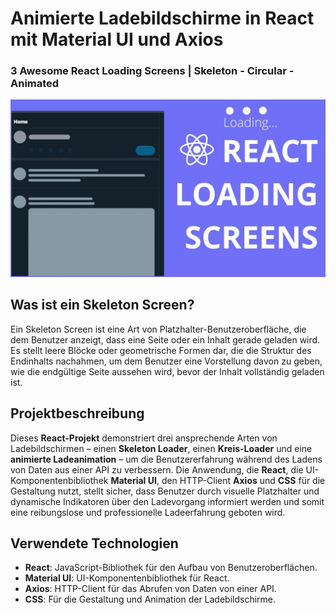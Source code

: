 # Animierte Ladebildschirme in React mit Material UI und Axios
### 3 Awesome React Loading Screens | Skeleton - Circular - Animated

![Project Image](https://github.com/ramazanozguven/23_React-Loading-Screens/blob/2a4c0210dc8574c508cf4e4c75d6f015c501a7e7/Der%20Screenshot%20des%20Projekts.png)

## Was ist ein Skeleton Screen?

Ein Skeleton Screen ist eine Art von Platzhalter-Benutzeroberfläche, die dem Benutzer anzeigt, dass eine Seite oder ein Inhalt gerade geladen wird. Es stellt leere Blöcke oder geometrische Formen dar, die die Struktur des Endinhalts nachahmen, um dem Benutzer eine Vorstellung davon zu geben, wie die endgültige Seite aussehen wird, bevor der Inhalt vollständig geladen ist.

## Projektbeschreibung

Dieses **React-Projekt** demonstriert drei ansprechende Arten von Ladebildschirmen – einen **Skeleton Loader**, einen **Kreis-Loader** und eine **animierte Ladeanimation** – um die Benutzererfahrung während des Ladens von Daten aus einer API zu verbessern. Die Anwendung, die **React**, die UI-Komponentenbibliothek **Material UI**, den HTTP-Client **Axios** und **CSS** für die Gestaltung nutzt, stellt sicher, dass Benutzer durch visuelle Platzhalter und dynamische Indikatoren über den Ladevorgang informiert werden und somit eine reibungslose und professionelle Ladeerfahrung geboten wird.

## Verwendete Technologien

- **React**: JavaScript-Bibliothek für den Aufbau von Benutzeroberflächen.
- **Material UI**: UI-Komponentenbibliothek für React.
- **Axios**: HTTP-Client für das Abrufen von Daten von einer API.
- **CSS**: Für die Gestaltung und Animation der Ladebildschirme.

